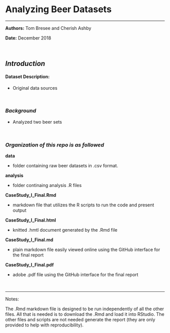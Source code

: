 
# Analyzing Beer Datasets

<hr>

**Authors:**   Tom Bresee and Cherish Ashby

**Date:**  December 2018


<br>


## *Introduction*  

#### Dataset Description:

 -  Original data sources


<br>


### *Background*

-  Analyzed two beer sets 

<br>


### *Organization of this repo is as followed* 


 **data** 
-  folder containing raw beer datasets in .csv format.  

 **analysis**  
-  folder continaing analysis .R files  
 
 **CaseStudy_I_Final.Rmd**  
-  markdown file that utilizes the R scripts to run the code and present output  

 **CaseStudy_I_Final.html**  
-  knitted .hmtl document generated by the .Rmd file  

 **CaseStudy_I_Final.md**  
-  plain markdown file easily viewed online using the GitHub interface for the final report    

 **CaseStudy_I_Final.pdf** 
-  adobe .pdf file using the GitHub interface for the final report 


<br>
<hr>

Notes:  

The .Rmd markdown file is designed to be run independently of all the other files. All that is needed is to download the .Rmd and load it into RStudio. 
The other files and scripts are not needed generate the report (they are only provided to help with reproducibility).

